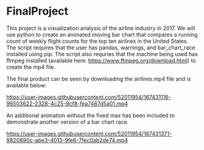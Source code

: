 # FinalProject

This project is a visualization analysis of the airline industry in 2017. We will use python to create an animated moving bar chart that compares a running count of weekly flight counts for the top ten airlines in the United States. The script requires that the user has pandas, warnings, and bar_chart_race installed using pip. The script also requries that the machine being used has ffmpeg installed (available here: https://www.ffmpeg.org/download.html) to create the mp4 file. 

The final product can be seen by downloading the airlines.mp4 file and is available below:

https://user-images.githubusercontent.com/52011954/167431116-96503622-2328-4c25-9cf8-fea7487d5a01.mp4

An additional animation without the fixed max has been included to demonstrate another version of a bar chart race.

https://user-images.githubusercontent.com/52011954/167431371-9820890c-abe3-4013-9fe6-7fec0ab2de74.mp4
